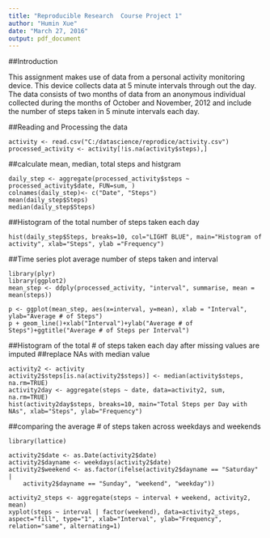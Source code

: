 ```yaml
---
title: "Reproducible Research  Course Project 1"
author: "Humin Xue"
date: "March 27, 2016"
output: pdf_document
---
```

##Introduction

This assignment makes use of data from a personal activity monitoring device. This device collects data at 5 minute intervals through out the day. The data consists of two months of data from an anonymous individual collected during the months of October and November, 2012 and include the number of steps taken in 5 minute intervals each day.

##Reading and Processing the data 

```{r,echo="YES"}
activity <- read.csv("C:/datascience/reprodice/activity.csv")
processed_activity <- activity[!is.na(activity$steps),]
```

##calculate mean, median, total steps and histgram


```{r, echo="TRUE"}
daily_step <- aggregate(processed_activity$steps ~ processed_activity$date, FUN=sum, )
colnames(daily_step)<- c("Date", "Steps")
mean(daily_step$Steps)
median(daily_step$Steps)
```

##Histogram of the total number of steps taken each day

```{r, echo="TRUE"}
hist(daily_step$Steps, breaks=10, col="LIGHT BLUE", main="Histogram of activity", xlab="Steps", ylab ="Frequency")
```


##Time series plot average number of steps taken and interval 

```{r, echo="TRUE"}
library(plyr)
library(ggplot2)
mean_step <- ddply(processed_activity, "interval", summarise, mean = mean(steps))

p <- ggplot(mean_step, aes(x=interval, y=mean), xlab = "Interval", ylab="Average # of Steps")
p + geom_line()+xlab("Interval")+ylab("Average # of Steps")+ggtitle("Average # of Steps per Interval")

```

##Histogram of the total # of steps taken each day after missing values are imputed
##replace NAs with median value
```{r, echo="TRUE"}
activity2 <- activity
activity2$steps[is.na(activity2$steps)] <- median(activity$steps, na.rm=TRUE)
activity2day <- aggregate(steps ~ date, data=activity2, sum, na.rm=TRUE)
hist(activity2day$steps, breaks=10, main="Total Steps per Day with NAs", xlab="Steps", ylab="Frequency")

```
##comparing the average # of steps taken across weekdays and weekends

```{r, echo="TRUE"}
library(lattice)

activity2$date <- as.Date(activity2$date)
activity2$dayname <- weekdays(activity2$date)
activity2$weekend <- as.factor(ifelse(activity2$dayname == "Saturday" |
    activity2$dayname == "Sunday", "weekend", "weekday"))

activity2_steps <- aggregate(steps ~ interval + weekend, activity2, mean)
xyplot(steps ~ interval | factor(weekend), data=activity2_steps, aspect="fill", type="1", xlab="Interval", ylab="Frequency", relation="same", alternating=1)
```